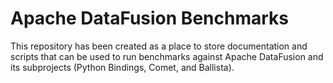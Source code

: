 # Apache DataFusion Benchmarks

This repository has been created as a place to store documentation and scripts that can be used to run benchmarks against Apache DataFusion and its subprojects (Python Bindings, Comet, and Ballista).
